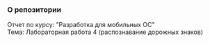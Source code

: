 ### О репозитории
Отчет по курсу: "Разработка для мобильных ОС"\
Тема: Лабораторная работа 4 (распознавание дорожных знаков)
